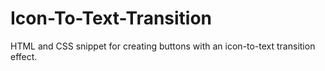 # Icon-To-Text-Transition
HTML and CSS snippet for creating buttons with an icon-to-text transition effect.
